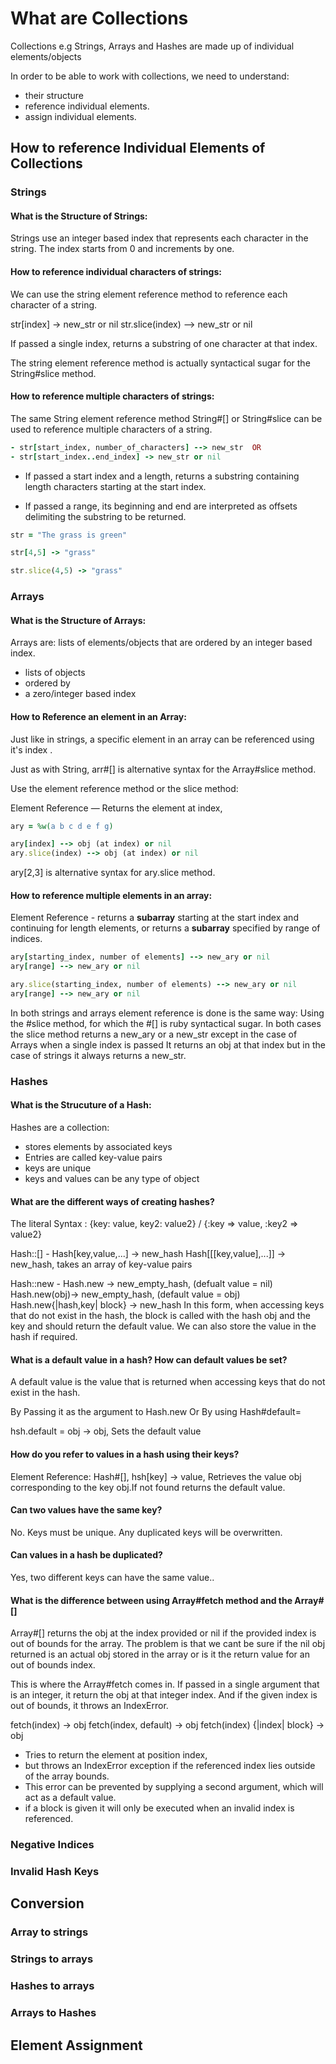 # What are Collections 

Collections e.g Strings, Arrays and Hashes are made up of individual elements/objects

In order to be able to work with collections, we need to understand:
- their structure
- reference individual elements.
- assign individual elements.

## How to reference Individual Elements of Collections

### Strings

#### What is the Structure of Strings:

Strings use an integer based index that represents each character in the string. The index starts from 0 and increments by one.

#### How to reference individual characters of strings:

We can use the string element reference method to reference each character of a string.

str[index] -> new_str or nil
str.slice(index) --> new_str or nil

If passed a single index, returns a substring of one character at that index.

The string element reference method is actually syntactical sugar for the String#slice method.


#### How to reference multiple characters of strings:

The same String element reference method String#[] or String#slice can be used to reference multiple characters of a string.

```ruby
- str[start_index, number_of_characters] --> new_str  OR
- str[start_index..end_index] -> new_str or nil

```

- If passed a start index and a length, returns a substring containing length characters starting at the start index.

- If passed a range, its beginning and end are interpreted as offsets delimiting the substring to be returned.

```ruby
str = "The grass is green"

str[4,5] -> "grass"

str.slice(4,5) -> "grass"

```


### Arrays

#### What is the Structure of Arrays:

Arrays are: lists of elements/objects that are ordered by an integer based index.

- lists of objects
- ordered by
- a zero/integer based index

#### How to Reference an element in an Array: 

Just like in strings, a specific element in an array can be referenced using it's index .

Just as with String, arr#[] is alternative syntax for the Array#slice method.

Use the element reference method or the slice method:

Element Reference — Returns the element at index,

```ruby
ary = %w(a b c d e f g)

ary[index] --> obj (at index) or nil
ary.slice(index) --> obj (at index) or nil
```
ary[2,3] is alternative syntax for ary.slice method.

#### How to reference multiple elements in an array:

 Element Reference - returns a **subarray** starting at the start index and continuing for length elements, or returns a **subarray** specified by range of indices.

```ruby
ary[starting_index, number of elements] --> new_ary or nil
ary[range] --> new_ary or nil

ary.slice(starting_index, number of elements) --> new_ary or nil
ary[range] --> new_ary or nil
```


In both strings and arrays element reference is done is the same way:
Using the #slice method, for which the #[] is ruby syntactical sugar.
In both cases the slice method returns a new_ary or a new_str except in the case of Arrays when a single index is passed
It returns an obj at that index but in the case of strings it always returns a new_str.

### Hashes

#### What is the Strucuture of a Hash:

Hashes are a collection:
- stores elements by associated keys
- Entries are called key-value pairs
- keys are unique
- keys and values can be any type of object

#### What are the different ways of creating hashes?

The literal Syntax : {key: value, key2: value2} / 
{:key => value, :key2 => value2}

Hash::[] - Hash[key,value,...] -> new_hash
           Hash[[[key,value],...]] -> new_hash, takes an array of key-value pairs

Hash::new - Hash.new -> new_empty_hash, (defualt value = nil)
            Hash.new(obj)-> new_empty_hash, (default value = obj)
            Hash.new{|hash,key| block} -> new_hash
            In this form, when accessing keys that do not exist in the hash, the block is called with the hash obj and the key and should return the default value. We can also store the value in the hash if required.

#### What is a default value in a hash? How can default values be set?

A default value is the value that is returned when accessing keys that do not exist in the hash.

By Passing it as the argument to Hash.new
Or By using Hash#default= 

hsh.default = obj -> obj, Sets the default value

#### How do you refer to values in a hash using their keys?

Element Reference: Hash#[], 
hsh[key] -> value, Retrieves the value obj corresponding to the key obj.If not found returns the default value.

#### Can two values have the same key?

No. Keys must be unique. Any duplicated keys will be overwritten.

#### Can values in a hash be duplicated?

Yes, two different keys can have the same value..

#### What is the difference between using Array#fetch method and the Array#[]

Array#[] returns the obj at the index provided or nil if the provided index is out of bounds for the array. The problem is that we cant be sure if the nil obj returned is an actual obj stored in the array or is it the return value for an out of bounds index. 

This is where the Array#fetch comes in. If passed in a single argument that is an integer, it return the obj at that integer index. And if the given index is out of bounds, it throws an IndexError. 

fetch(index) → obj
fetch(index, default) → obj
fetch(index) {|index| block} → obj

- Tries to return the element at position index, 
- but throws an IndexError exception if the referenced index lies outside of the array bounds. 
- This error can be prevented by supplying a second argument, which will act as a default value.
- if a block is given it will only be executed when an invalid index is referenced.


### Negative Indices



### Invalid Hash Keys



## Conversion

### Array to strings



### Strings to arrays


### Hashes to arrays


### Arrays to Hashes


## Element Assignment
